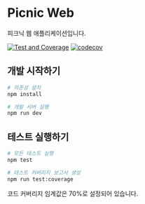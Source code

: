 # Picnic Web

피크닉 웹 애플리케이션입니다.

[![Test and Coverage](https://github.com/username/picnic-web/actions/workflows/test-coverage.yml/badge.svg)](https://github.com/username/picnic-web/actions/workflows/test-coverage.yml)
[![codecov](https://codecov.io/gh/username/picnic-web/branch/main/graph/badge.svg)](https://codecov.io/gh/username/picnic-web)

## 개발 시작하기

```bash
# 의존성 설치
npm install

# 개발 서버 실행
npm run dev
```

## 테스트 실행하기

```bash
# 모든 테스트 실행
npm test

# 테스트 커버리지 보고서 생성
npm run test:coverage
```

코드 커버리지 임계값은 70%로 설정되어 있습니다.